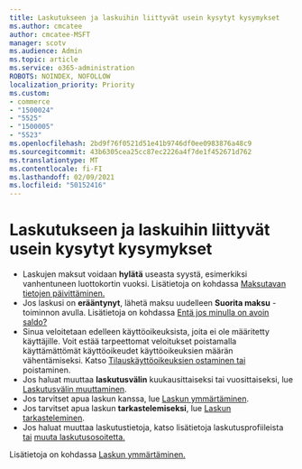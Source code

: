 ```yaml
---
title: Laskutukseen ja laskuihin liittyvät usein kysytyt kysymykset
ms.author: cmcatee
author: cmcatee-MSFT
manager: scotv
ms.audience: Admin
ms.topic: article
ms.service: o365-administration
ROBOTS: NOINDEX, NOFOLLOW
localization_priority: Priority
ms.custom:
- commerce
- "1500024"
- "5525"
- "1500005"
- "5523"
ms.openlocfilehash: 2bd9f76f0521d51e41b9746df0ee0983876a48c9
ms.sourcegitcommit: 43b6305cea25cc87ec2226a4f7de1f452671d762
ms.translationtype: MT
ms.contentlocale: fi-FI
ms.lasthandoff: 02/09/2021
ms.locfileid: "50152416"
---
```

# <a name="billing-or-invoice-faq"></a>Laskutukseen ja laskuihin liittyvät usein kysytyt kysymykset

- Laskujen maksut voidaan **hylätä** useasta syystä, esimerkiksi vanhentuneen luottokortin vuoksi. Lisätietoja on kohdassa [Maksutavan tietojen päivittäminen.](https://docs.microsoft.com/microsoft-365/commerce/billing-and-payments/manage-payment-methods#update-payment-method-details)
- Jos laskusi on **erääntynyt**, lähetä maksu uudelleen **Suorita maksu** -toiminnon avulla. Lisätietoja on kohdassa [Entä jos minulla on avoin saldo?](https://docs.microsoft.com/microsoft-365/commerce/billing-and-payments/pay-for-your-subscription#what-if-i-have-an-outstanding-balance)
- Sinua veloitetaan edelleen käyttöoikeuksista, joita ei ole määritetty käyttäjille. Voit estää tarpeettomat veloitukset poistamalla käyttämättömät käyttöoikeudet käyttöoikeuksien määrän vähentämiseksi. Katso [Tilauskäyttöoikeuksien ostaminen tai](https://docs.microsoft.com/microsoft-365/commerce/licenses/buy-licenses) poistaminen.
- Jos haluat muuttaa **laskutusvälin** kuukausittaiseksi tai vuosittaiseksi, lue [Laskutusvälin muuttaminen](https://docs.microsoft.com/microsoft-365/commerce/billing-and-payments/change-payment-frequency).
- Jos tarvitset apua laskun kanssa, lue [Laskun ymmärtäminen](https://docs.microsoft.com/microsoft-365/commerce/billing-and-payments/understand-your-invoice2).
- Jos tarvitset apua laskun **tarkastelemiseksi**, lue [Laskun tarkasteleminen](https://docs.microsoft.com/microsoft-365/commerce/billing-and-payments/view-your-bill-or-invoice).
- Jos haluat muuttaa laskutustietoja, katso lisätietoja laskutusprofiileista [tai](https://docs.microsoft.com/microsoft-365/commerce/billing-and-payments/manage-billing-profiles) [muuta laskutusosoitetta.](https://docs.microsoft.com/microsoft-365/commerce/billing-and-payments/change-your-billing-addresses)

Lisätietoja on kohdassa [Laskun ymmärtäminen.](https://docs.microsoft.com/microsoft-365/commerce/billing-and-payments/understand-your-invoice2)